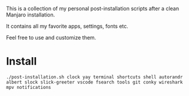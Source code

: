 This is a collection of my personal post-installation scripts after a clean Manjaro installation.

It contains all my favorite apps, settings, fonts etc.

Feel free to use and customize them.

# Install

```
./post-installation.sh clock yay terminal shortcuts shell autorandr albert slock slick-greeter vscode fsearch tools git conky wireshark mpv notifications
```
